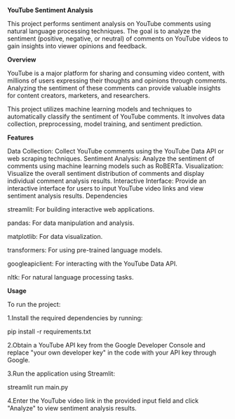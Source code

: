 **YouTube Sentiment Analysis**

This project performs sentiment analysis on YouTube comments using natural language processing techniques. The goal is to analyze the sentiment (positive, negative, or neutral) of comments on YouTube videos to gain insights into viewer opinions and feedback.

**Overview**

YouTube is a major platform for sharing and consuming video content, with millions of users expressing their thoughts and opinions through comments. Analyzing the sentiment of these comments can provide valuable insights for content creators, marketers, and researchers.

This project utilizes machine learning models and techniques to automatically classify the sentiment of YouTube comments. It involves data collection, preprocessing, model training, and sentiment prediction.

**Features**

Data Collection: Collect YouTube comments using the YouTube Data API or web scraping techniques.
Sentiment Analysis: Analyze the sentiment of comments using machine learning models such as RoBERTa.
Visualization: Visualize the overall sentiment distribution of comments and display individual comment analysis results.
Interactive Interface: Provide an interactive interface for users to input YouTube video links and view sentiment analysis results.
Dependencies

streamlit: For building interactive web applications.

pandas: For data manipulation and analysis.

matplotlib: For data visualization.

transformers: For using pre-trained language models.

googleapiclient: For interacting with the YouTube Data API.

nltk: For natural language processing tasks.

**Usage**

To run the project:

1.Install the required dependencies by running:

pip install -r requirements.txt

2.Obtain a YouTube API key from the Google Developer Console and replace "your own developer key" in the code with your API key through Google.

3.Run the application using Streamlit:

streamlit run main.py

4.Enter the YouTube video link in the provided input field and click "Analyze" to view sentiment analysis results.


